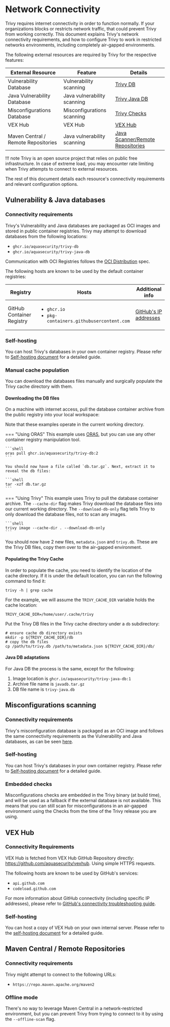 # Network Connectivity

Trivy requires internet connectivity in order to function normally. If your organizations blocks or restricts network traffic, that could prevent Trivy from working correctly.
This document explains Trivy's network connectivity requirements, and how to configure Trivy to work in restricted networks environments, including completely air-gapped environments.

The following external resources are required by Trivy for the respective features:

External Resource | Feature | Details
--- | --- | ---
Vulnerability Database | Vulnerability scanning | [Trivy DB](../scanner/vulnerability.md)
Java Vulnerability Database | Java vulnerability scanning | [Trivy Java DB](../coverage/language/java.md)
Misconfigurations Database | Misconfigurations scanning | [Trivy Checks](../scanner/misconfiguration/check/builtin.md)
VEX Hub | VEX Hub | [VEX Hub](../supply-chain/vex/repo/#vex-hub)
Maven Central / Remote Repositories | Java vulnerability scanning | [Java Scanner/Remote Repositories](../coverage/language/java.md#remote-repositories)

!!! note
Trivy is an open source project that relies on public free infrastructure. In case of extreme load, you may encounter rate limiting when Trivy attempts to connect to external resources.

The rest of this document details each resource's connectivity requirements and relevant configuration options.

## Vulnerability & Java databases

### Connectivity requirements

Trivy's Vulnerability and Java databases are packaged as OCI images and stored in public container registries. Trivy may attempt to download databases from the following locations:

- `ghcr.io/aquasecurity/trivy-db`
- `ghcr.io/aquasecurity/trivy-java-db`

Communication with OCI Registries follows the [OCI Distribution](https://github.com/opencontainers/distribution-spec) spec.

The following hosts are known to be used by the default container registries:

Registry | Hosts | Additional info
--- | --- | ---
GitHub Container Registry | <ul><li>`ghcr.io`</li><li>`pkg-containers.githubusercontent.com`</li></ul> | [GitHub's IP addresses](https://docs.github.com/en/authentication/keeping-your-account-and-data-secure/about-githubs-ip-addresses) 

### Self-hosting

You can host Trivy's databases in your own container registry. Please refer to [Self-hosting document](./self-hosting.md) for a detailed guide.

### Manual cache population

You can download the databases files manually and surgically populate the Trivy cache directory with them.

#### Downloading the DB files

On a machine with internet access, pull the database container archive from the public registry into your local workspace:

Note that these examples operate in the current working directory.

=== "Using ORAS"
    This example uses [ORAS](https://oras.land), but you can use any other container registry manipulation tool.

    ```shell
    oras pull ghcr.io/aquasecurity/trivy-db:2
    ```
    
    You should now have a file called `db.tar.gz`. Next, extract it to reveal the db files:
    
    ```shell
    tar -xzf db.tar.gz
    ```
    

=== "Using Trivy"
    This example uses Trivy to pull the database container archive. The `--cache-dir` flag makes Trivy download the database files into our current working directory. The `--download-db-only` flag tells Trivy to only download the database files, not to scan any images.
    
    ```shell
    trivy image --cache-dir . --download-db-only
    ```

You should now have 2 new files, `metadata.json` and `trivy.db`. These are the Trivy DB files, copy them over to the air-gapped environment.

#### Populating the Trivy Cache

In order to populate the cache, you need to identify the location of the cache directory. If it is under the default location, you can run the following command to find it:

```shell
trivy -h | grep cache
```

For the example, we will assume the `TRIVY_CACHE_DIR` variable holds the cache location:

```shell
TRIVY_CACHE_DIR=/home/user/.cache/trivy
```

Put the Trivy DB files in the Trivy cache directory under a `db` subdirectory:

```shell
# ensure cache db directory exists
mkdir -p ${TRIVY_CACHE_DIR}/db
# copy the db files
cp /path/to/trivy.db /path/to/metadata.json ${TRIVY_CACHE_DIR}/db/
```

#### Java DB adaptations

For Java DB the process is the same, except for the following:

1. Image location is `ghcr.io/aquasecurity/trivy-java-db:1`
2. Archive file name is `javadb.tar.gz`
3. DB file name is `trivy-java.db`

## Misconfigurations scanning

### Connectivity requirements

Trivy's misconfiguration database is packaged as an OCI image and follows the same connectivity requirements as the Vulnerability and Java databases, as can be seen [here](#vulnerability-java-databases).

### Self-hosting

You can host Trivy's databases in your own container registry. Please refer to [Self-hosting document](./self-hosting.md) for a detailed guide.

### Embedded checks

Misconfigurations checks are embedded in the Trivy binary (at build time), and will be used as a fallback if the external database is not available. This means that you can still scan for misconfigurations in an air-gapped environment using the Checks from the time of the Trivy release you are using.

## VEX Hub

### Connectivity Requirements

VEX Hub is fetched from VEX Hub GitHub Repository directly: <https://github.com/aquasecurity/vexhub>. Using simple HTTPS requests.

The following hosts are known to be used by GitHub's services:

- `api.github.com`
- `codeload.github.com`

For more information about GitHub connectivity (including specific IP addresses), please refer to [GitHub's connectivity troubleshooting guide](https://docs.github.com/en/get-started/using-github/troubleshooting-connectivity-problems).

### Self-hosting

You can host a copy of VEX Hub on your own internal server. Please refer to the [self-hosting document](./self-hosting.md) for a detailed guide.

## Maven Central / Remote Repositories

### Connectivity requirements

Trivy might attempt to connect to the following URLs:

- `https://repo.maven.apache.org/maven2`

### Offline mode

There's no way to leverage Maven Central in a network-restricted environment, but you can prevent Trivy from trying to connect to it by using the `--offline-scan` flag.
